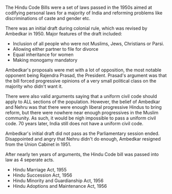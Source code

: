 
The Hindu Code Bills were a set of laws passed in the 1950s aimed at codifying personal
laws for a majority of India and reforming problems like discriminations of caste and
gender etc.

There was an initial draft during colonial rule, which was revised by Ambedkar in 1950.
Major features of the draft included:

* Inclusion of all people who were not Muslims, Jews, Christians or Parsi.
* Allowing either partner to file for divorce
* Equal inheritance for women
* Making monogamy mandatory

Ambedkar's proposals were met with a lot of opposition, the most notable opponent
being Rajendra Prasad, the President. Prasad's argument was that the bill forced
progressive opinions of a very small political class on the majority who didn't want it.

There were also valid arguments saying that a uniform civil code should apply to ALL
sections of the population. However, the belief of Ambedkar and Nehru was that there
were enough liberal progressive Hindus to bring reform, but there were nowhere near
enough progressives in the Muslim community. As such, it would be nigh impossible to
pass a uniform civil code. 70 years later, India still does not have a uniform civil code.

Ambedkar's initial draft did not pass as the Parliamentary session ended. Disappointed
and angry that Nehru didn't do enough, Ambedkar resigned from the Union Cabinet in 1951.

After nearly ten years of arguments, the Hindu Code bill was passed into law as 4
seperate acts.

* Hindu Marriage Act, 1955
* Hindu Succession Act, 1956
* Hindu Minority and Guardianship Act, 1956
* Hindu Adoptions and Maintenance Act, 1956
